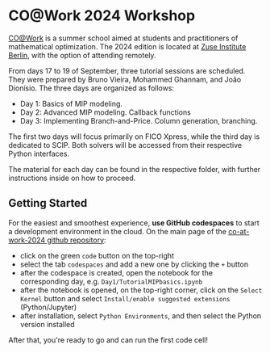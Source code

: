 # CO@Work 2024 Workshop
[CO@Work](https://co-at-work.zib.de/) is a summer school aimed at students and practitioners of mathematical optimization. The 2024 edition is located at [Zuse Institute Berlin](https://www.zib.de/), with the option of attending remotely. 

From days 17 to 19 of September, three tutorial sessions are scheduled. They were prepared by Bruno Vieira, Mohammed Ghannam, and João Dionísio. The three days are organized as follows:

- Day 1: Basics of MIP modeling. 
- Day 2: Advanced MIP modeling. Callback functions
- Day 3: Implementing Branch-and-Price. Column generation, branching.

The first two days will focus primarily on FICO Xpress, while the third day is dedicated to SCIP. Both solvers will be accessed from their respective Python interfaces.

The material for each day can be found in the respective folder, with further instructions inside on how to proceed.


## Getting Started
For the easiest and smoothest experience, **use GitHub codespaces** to start a development environment in the cloud. On the main page of the [co-at-work-2024 github repository](https://github.com/mmghannam/co-at-work-2024):
  - click on the green `code` button on the top-right
  - select the tab `codespaces` and add a new one by clicking the `+` button
  - after the codespace is created, open the notebook for the corresponding day, e.g. `Day1/TutorialMIPbasics.ipynb`
  - after the notebook is opened, on the top-right corner, click on the `Select Kernel` button and select `Install/enable suggested extensions` (Python/Jupyter)
  - after installation, select `Python Environments`, and then select the Python version installed

After that, you're ready to go and can run the first code cell!




